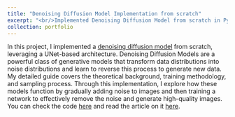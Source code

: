 ```yaml
---
title: "Denoising Diffusion Model Implementation from scratch"
excerpt: "<br/>Implemented Denoising Diffusion Model from scratch in PyTorch.<img src='../images/ddpm.png' style='width:50%;'>"
collection: portfolio
---
```




In this project, I implemented a [denoising diffusion model](https://arxiv.org/pdf/2006.11239) from scratch, leveraging a UNet-based architecture. Denoising Diffusion Models are a powerful class of generative models that transform data distributions into noise distributions and learn to reverse this process to generate new data. My detailed guide covers the theoretical background, training methodology, and sampling process. Through this implementation, I explore how these models function by gradually adding noise to images and then training a network to effectively remove the noise and generate high-quality images. You can check the code [here](https://colab.research.google.com/drive/12tVSnn878CHD4zsdzIXiQmm1wKbN5Z6t?usp=sharing) and read the article on it [here](https://medium.com/@sjasmeet135/denoising-diffusion-model-implementation-from-scratch-b0a1fc6ef5d8).